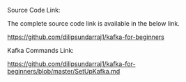 Source Code Link:

The complete source code link is available in the below link.

https://github.com/dilipsundarraj1/kafka-for-beginners

Kafka Commands Link:

https://github.com/dilipsundarraj1/kafka-for-beginners/blob/master/SetUpKafka.md
